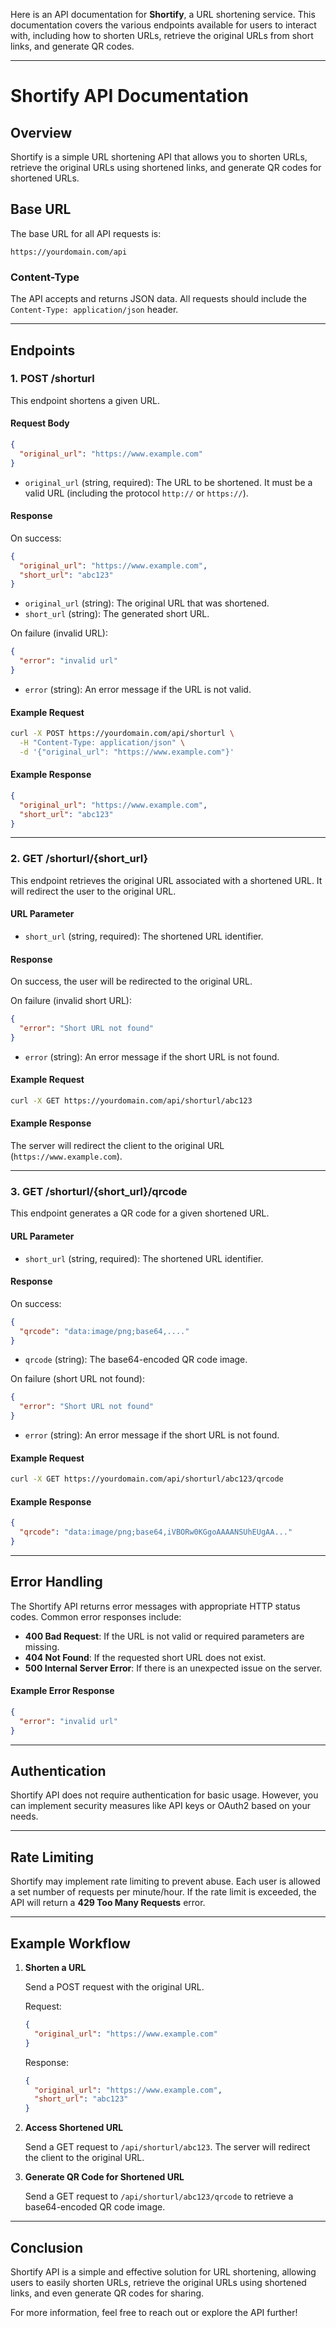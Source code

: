 Here is an API documentation for **Shortify**, a URL shortening service. This documentation covers the various endpoints available for users to interact with, including how to shorten URLs, retrieve the original URLs from short links, and generate QR codes.

---

# Shortify API Documentation

## Overview

Shortify is a simple URL shortening API that allows you to shorten URLs, retrieve the original URLs using shortened links, and generate QR codes for shortened URLs.

## Base URL

The base URL for all API requests is:

```
https://yourdomain.com/api
```

### Content-Type

The API accepts and returns JSON data. All requests should include the `Content-Type: application/json` header.

---

## Endpoints

### 1. **POST /shorturl**

This endpoint shortens a given URL.

#### Request Body

```json
{
  "original_url": "https://www.example.com"
}
```

- `original_url` (string, required): The URL to be shortened. It must be a valid URL (including the protocol `http://` or `https://`).

#### Response

On success:

```json
{
  "original_url": "https://www.example.com",
  "short_url": "abc123"
}
```

- `original_url` (string): The original URL that was shortened.
- `short_url` (string): The generated short URL.

On failure (invalid URL):

```json
{
  "error": "invalid url"
}
```

- `error` (string): An error message if the URL is not valid.

#### Example Request

```bash
curl -X POST https://yourdomain.com/api/shorturl \
  -H "Content-Type: application/json" \
  -d '{"original_url": "https://www.example.com"}'
```

#### Example Response

```json
{
  "original_url": "https://www.example.com",
  "short_url": "abc123"
}
```

---

### 2. **GET /shorturl/{short_url}**

This endpoint retrieves the original URL associated with a shortened URL. It will redirect the user to the original URL.

#### URL Parameter

- `short_url` (string, required): The shortened URL identifier.

#### Response

On success, the user will be redirected to the original URL.

On failure (invalid short URL):

```json
{
  "error": "Short URL not found"
}
```

- `error` (string): An error message if the short URL is not found.

#### Example Request

```bash
curl -X GET https://yourdomain.com/api/shorturl/abc123
```

#### Example Response

The server will redirect the client to the original URL (`https://www.example.com`).

---

### 3. **GET /shorturl/{short_url}/qrcode**

This endpoint generates a QR code for a given shortened URL.

#### URL Parameter

- `short_url` (string, required): The shortened URL identifier.

#### Response

On success:

```json
{
  "qrcode": "data:image/png;base64,...." 
}
```

- `qrcode` (string): The base64-encoded QR code image.

On failure (short URL not found):

```json
{
  "error": "Short URL not found"
}
```

- `error` (string): An error message if the short URL is not found.

#### Example Request

```bash
curl -X GET https://yourdomain.com/api/shorturl/abc123/qrcode
```

#### Example Response

```json
{
  "qrcode": "data:image/png;base64,iVBORw0KGgoAAAANSUhEUgAA..."
}
```

---

## Error Handling

The Shortify API returns error messages with appropriate HTTP status codes. Common error responses include:

- **400 Bad Request**: If the URL is not valid or required parameters are missing.
- **404 Not Found**: If the requested short URL does not exist.
- **500 Internal Server Error**: If there is an unexpected issue on the server.

#### Example Error Response

```json
{
  "error": "invalid url"
}
```

---

## Authentication

Shortify API does not require authentication for basic usage. However, you can implement security measures like API keys or OAuth2 based on your needs.

---

## Rate Limiting

Shortify may implement rate limiting to prevent abuse. Each user is allowed a set number of requests per minute/hour. If the rate limit is exceeded, the API will return a **429 Too Many Requests** error.

---

## Example Workflow

1. **Shorten a URL**

   Send a POST request with the original URL.

   Request:
   ```json
   {
     "original_url": "https://www.example.com"
   }
   ```

   Response:
   ```json
   {
     "original_url": "https://www.example.com",
     "short_url": "abc123"
   }
   ```

2. **Access Shortened URL**

   Send a GET request to `/api/shorturl/abc123`. The server will redirect the client to the original URL.

3. **Generate QR Code for Shortened URL**

   Send a GET request to `/api/shorturl/abc123/qrcode` to retrieve a base64-encoded QR code image.

---

## Conclusion

Shortify API is a simple and effective solution for URL shortening, allowing users to easily shorten URLs, retrieve the original URLs using shortened links, and even generate QR codes for sharing.

For more information, feel free to reach out or explore the API further!
